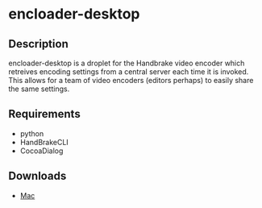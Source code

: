 # encloader-desktop

## Description

encloader-desktop is a droplet for the Handbrake video encoder which retreives
encoding settings from a central server each time it is invoked.  This allows
for a team of video encoders (editors perhaps) to easily share the same
settings.

## Requirements

* python
* HandBrakeCLI
* CocoaDialog

## Downloads

* [Mac](https://s3.amazonaws.com/rr_media/encloader-desktop/EncloaderDesktop.zip)
